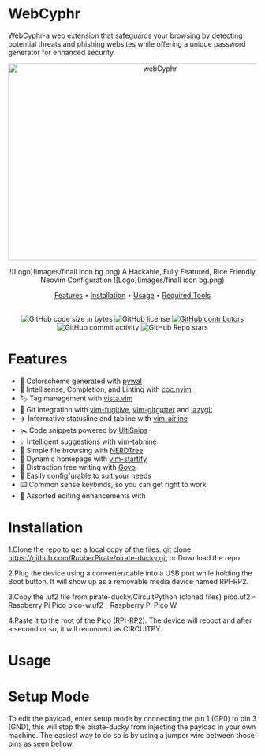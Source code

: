 # WebCyphr

WebCyphr-a web extension that safeguards your browsing by detecting potential threats and phishing websites while offering a unique password generator for enhanced security.

<p align="center">
  <img src="/ascii.png", width="600", height="400", title="webCyphr"/>
</p>

<p align="center"> 
![Logo](images/finall icon bg.png) A Hackable, Fully Featured, Rice Friendly Neovim Configuration ![Logo](images/finall icon bg.png)</p>

<p align="center">
  <a href="#features">Features</a> •
  <a href="#installation">Installation</a> •
  <a href="#usage">Usage</a> •
  <a href="#required-tools">Required Tools</a>
  <br>
  <br>

  <div align="center">
  <img alt="GitHub code size in bytes" src="https://img.shields.io/github/languages/code-size/RubberPirate/WebCyphr">
  <img alt="GitHub license" src="https://img.shields.io/github/license/RubberPirate/WebCyphr">
  <a href="https://github.com/RubberPirate/WebCyphr/graphs/contributors"><img alt="GitHub contributors" src="https://img.shields.io/github/contributors/RubberPirate/WebCyphr"></a>
  <img alt="GitHub commit activity" src="https://img.shields.io/github/commit-activity/m/RubberPirate/WebCyphr">
  <img alt="GitHub Repo stars" src="https://img.shields.io/github/stars/RubberPirate/WebCyphr">
</div>

# Features

- 🎨 Colorscheme generated with [pywal](https://github.com/dylanaraps/pywal)
- 💭 Intellisense, Completion, and Linting with [coc.nvim](https://github.com/neoclide/coc.nvim)
- 🏷️ Tag management with [vista.vim](https://github.com/liuchengxu/vista.vim)
- 🔀 Git integration with [vim-fugitive](https://github.com/tpope/vim-fugitive), [vim-gitgutter](https://github.com/airblade/vim-gitgutter) and [lazygit](https://github.com/jesseduffield/lazygit)
- ✈️ Informative statusline and tabline with [vim-airline](https://github.com/vim-airline/vim-airline)
- ✂️ Code snippets powered by [UltiSnips](https://github.com/sirver/UltiSnips)
- 💡 Intelligent suggestions with [vim-tabnine](https://github.com/zxqfl/tabnine-vim)
- 📁 Simple file browsing with [NERDTree](https://github.com/scrooloose/nerdtree)
- 📜 Dynamic homepage with [vim-startify](https://github.com/mhinz/vim-startify)
- 🔎 Distraction free writing with [Goyo](https://github.com/junegunn/goyo.vim)
- 🔧 Easily configfurable to suit your needs
- ⌨️ Common sense keybinds, so you can get right to work
- 🧰 Assorted editing enhancements with

# Installation

1.Clone the repo to get a local copy of the files. git clone https://github.com/RubberPirate/pirate-ducky.git or Download the repo

2.Plug the device using a converter/cable into a USB port while holding the Boot button. It will show up as a removable media device named RPI-RP2.

3.Copy the .uf2 file from pirate-ducky/CircuitPython (cloned files)
pico.uf2 - Raspberry Pi Pico
pico-w.uf2 - Raspberry Pi Pico W

4.Paste it to the root of the Pico (RPI-RP2). The device will reboot and after a second or so, it will reconnect as CIRCUITPY.

# Usage

# Setup Mode

To edit the payload, enter setup mode by connecting the pin 1 (GP0) to pin 3 (GND), this will stop the pirate-ducky from injecting the payload in your own machine.
The easiest way to do so is by using a jumper wire between those pins as seen bellow.
